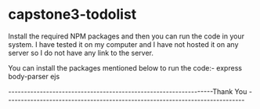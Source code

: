 # capstone3-todolist
Install the required NPM packages and then you can run the code in your system.
I have tested it on my computer and I have not hosted it on any server so I do not have any link to the server.

You can install the packages mentioned below to run the code:-
express
body-parser
ejs

-----------------------------------------------------------------Thank You ----------------------------------------------------------------------------
